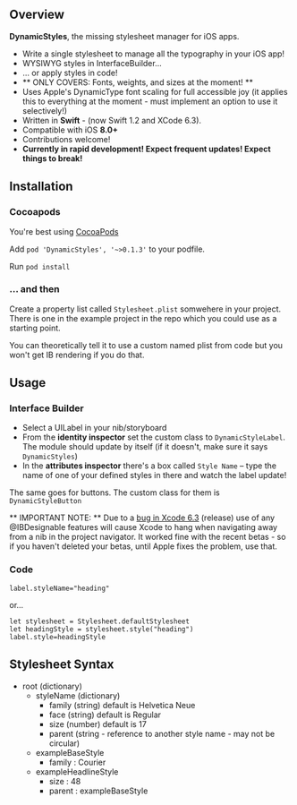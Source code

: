 ## Overview
**DynamicStyles**, the missing stylesheet manager for iOS apps.

* Write a single stylesheet to manage all the typography in your iOS app!
* WYSIWYG styles in InterfaceBuilder...
* ... or apply styles in code!
* ** ONLY COVERS: Fonts, weights, and sizes at the moment! **
* Uses Apple's DynamicType font scaling for full accessible joy (it applies this to everything at the moment - must implement an option to use it selectively!)
* Written in **Swift** - (now Swift 1.2 and XCode 6.3).
* Compatible with iOS **8.0+**
* Contributions welcome!
* **Currently in rapid development! Expect frequent updates! Expect things to break!**

## Installation

### Cocoapods

You're best using [CocoaPods](http://cocoapods.org)

Add `pod 'DynamicStyles', '~>0.1.3'` to your podfile.

Run `pod install`

### ... and then

Create a property list called `Stylesheet.plist` somwehere in your project. There is one in the example project in the repo which you could use as a starting point.

You can theoretically tell it to use a custom named plist from code but you won't get IB rendering if you do that.

## Usage

### Interface Builder

* Select a UILabel in your nib/storyboard
* From the **identity inspector** set the custom class to `DynamicStyleLabel`. The module should update by itself (if it doesn't, make sure it says `DynamicStyles`)
* In the **attributes inspector** there's a box called `Style Name` – type the name of one of your defined styles in there and watch the label update!

The same goes for buttons. The custom class for them is `DynamicStyleButton`

** IMPORTANT NOTE: ** Due to a [bug in Xcode 6.3](http://stackoverflow.com/questions/29544738/xcode-6-3-freezes-hangs-after-opening-xib-file) (release) use of any @IBDesignable features will cause Xcode to hang when navigating away from a nib in the project navigator. It worked fine with the recent betas - so if you haven't deleted your betas, until Apple fixes the problem, use that.

### Code

	label.styleName="heading"

or...

	let stylesheet = Stylesheet.defaultStylesheet
	let headingStyle = stylesheet.style("heading")
	label.style=headingStyle
	


## Stylesheet Syntax

* root (dictionary)
	* styleName (dictionary)
		* family (string) default is Helvetica Neue
		* face (string) default is Regular
		* size (number) default is 17
		* parent (string - reference to another style name - may not be circular)
	* exampleBaseStyle
		* family : Courier
	* exampleHeadlineStyle
		* size : 48
		* parent : exampleBaseStyle


